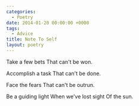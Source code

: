 ```yaml
---
categories:
  - Poetry
date: 2014-01-20 00:00:00 +0000
tags:
  - Advice
title: Note To Self
layout: poetry
---
```


Take a few bets
That can't be won.

Accomplish a task
That can't be done.

Face the fears
That can't be outrun.

Be a guiding light
When we've lost sight
Of the sun.
